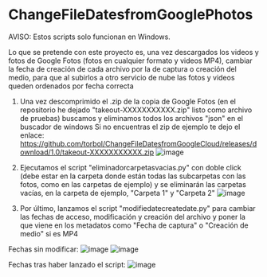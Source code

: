 # ChangeFileDatesfromGooglePhotos
AVISO: Estos scripts solo funcionan en Windows.

Lo que se pretende con este proyecto es, una vez descargados los videos y fotos de Google Fotos (fotos en cualquier formato y videos MP4), cambiar la fecha de creación de cada archivo por la de captura o creación del medio, para que al subirlos a otro servicio de nube las fotos y videos queden ordenados por fecha correcta

1. Una vez descomprimido el .zip de la copia de Google Fotos (en el repositorio he dejado "takeout-XXXXXXXXXXX.zip" listo como archivo de pruebas) buscamos y eliminamos todos los archivos "json" en el buscador de windows
   Si no encuentras el zip de ejemplo te dejo el enlace: https://github.com/torbol/ChangeFileDatesfromGoogleCloud/releases/download/1.0/takeout-XXXXXXXXXXX.zip
![image](https://github.com/torbol/ChangeFileDatesfromGoogleCloud/assets/99366541/9e43541f-fa01-4ff5-a42f-1f84da667602)

3. Ejecutamos el script "eliminadorcarpetasvacias.py" con doble click (debe estar en la carpeta donde están todas las subcarpetas con las fotos, como en las carpetas de ejemplo) y se eliminarán las carpetas vacías, en la carpeta de ejemplo, "Carpeta 1" y "Carpeta 2"
![image](https://github.com/torbol/ChangeFileDatesfromGoogleCloud/assets/99366541/6aaa8800-1b69-4eb7-84d8-60a5eeb7d172)


4. Por último, lanzamos el script "modifiedatecreatedate.py" para cambiar las fechas de acceso, modificación y creación del archivo y poner la que viene en los metadatos como "Fecha de captura" o "Creación de medio" si es MP4

Fechas sin modificar:
![image](https://github.com/torbol/ChangeFileDatesfromGoogleCloud/assets/99366541/3f18abc7-b3fc-46e2-bd73-ab8156f1400e)
![image](https://github.com/torbol/ChangeFileDatesfromGoogleCloud/assets/99366541/0f86f0b9-a295-4dc2-8369-688f09bc40f6)



Fechas tras haber lanzado el script:
![image](https://github.com/torbol/ChangeFileDatesfromGoogleCloud/assets/99366541/9e351063-2682-45b6-a070-c6dd38b9f04b)
